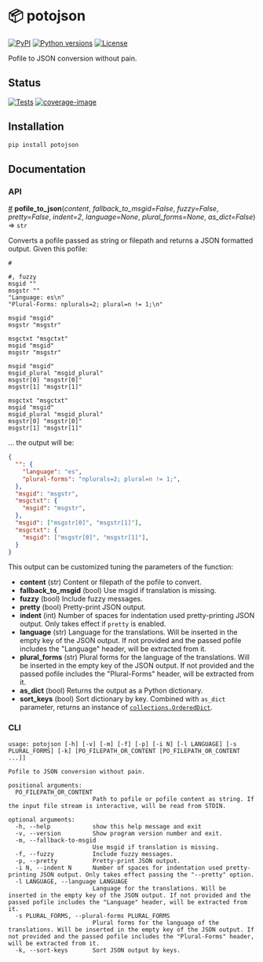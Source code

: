 # 📦 potojson

[![PyPI][pypi-version-badge-link]][pypi-link]
[![Python versions][pypi-pyversions-badge-link]][pypi-link]
[![License][license-image]][license-link]

Pofile to JSON conversion without pain.

## Status

[![Tests][tests-image]][tests-link]
[![coverage-image]][coverage-link]

## Installation

```bash
pip install potojson
```

## Documentation

### API

<a name="pofile_to_json" href="#pofile_to_json">#</a> <b>pofile_to_json</b>(<i>content</i>, <i>fallback_to_msgid=False</i>, <i>fuzzy=False</i>, <i>pretty=False</i>, <i>indent=2</i>, <i>language=None</i>, <i>plural_forms=None</i>, <i>as_dict=False</i>) ⇒ `str`

Converts a pofile passed as string or filepath and returns a JSON formatted
output. Given this pofile:

```po
#

#, fuzzy
msgid ""
msgstr ""
"Language: es\n"
"Plural-Forms: nplurals=2; plural=n != 1;\n"

msgid "msgid"
msgstr "msgstr"

msgctxt "msgctxt"
msgid "msgid"
msgstr "msgstr"

msgid "msgid"
msgid_plural "msgid_plural"
msgstr[0] "msgstr[0]"
msgstr[1] "msgstr[1]"

msgctxt "msgctxt"
msgid "msgid"
msgid_plural "msgid_plural"
msgstr[0] "msgstr[0]"
msgstr[1] "msgstr[1]"
```

... the output will be:

```json
{
  "": {
    "language": "es",
    "plural-forms": "nplurals=2; plural=n != 1;",
  },
  "msgid": "msgstr",
  "msgctxt": {
    "msgid": "msgstr",
  },
  "msgid": ["msgstr[0]", "msgstr[1]"],
  "msgctxt": {
    "msgid": ["msgstr[0]", "msgstr[1]"],
  }
}
```

This output can be customized tuning the parameters of the function:

- **content** (str) Content or filepath of the pofile to convert.
- **fallback_to_msgid** (bool) Use msgid if translation is missing.
- **fuzzy** (bool) Include fuzzy messages.
- **pretty** (bool) Pretty-print JSON output.
- **indent** (int) Number of spaces for indentation used pretty-printing JSON
 output. Only takes effect if `pretty` is enabled.
- **language** (str) Language for the translations. Will be inserted in the
 empty key of the JSON output. If not provided and the passed pofile includes
 the "Language" header, will be extracted from it.
- **plural_forms** (str) Plural forms for the language of the translations.
 Will be inserted in the empty key of the JSON output. If not provided and the
 passed pofile includes the "Plural-Forms" header, will be extracted from it.
- **as_dict** (bool) Returns the output as a Python dictionary.
- **sort_keys** (bool) Sort dictionary by key. Combined with `as_dict`
 parameter, returns an instance of [`collections.OrderedDict`][ordereddict].

### CLI

```
usage: potojson [-h] [-v] [-m] [-f] [-p] [-i N] [-l LANGUAGE] [-s PLURAL_FORMS] [-k] [PO_FILEPATH_OR_CONTENT [PO_FILEPATH_OR_CONTENT ...]]

Pofile to JSON conversion without pain.

positional arguments:
  PO_FILEPATH_OR_CONTENT
                        Path to pofile or pofile content as string. If the input file stream is interactive, will be read from STDIN.

optional arguments:
  -h, --help            show this help message and exit
  -v, --version         Show program version number and exit.
  -m, --fallback-to-msgid
                        Use msgid if translation is missing.
  -f, --fuzzy           Include fuzzy messages.
  -p, --pretty          Pretty-print JSON output.
  -i N, --indent N      Number of spaces for indentation used pretty-printing JSON output. Only takes effect passing the "--pretty" option.
  -l LANGUAGE, --language LANGUAGE
                        Language for the translations. Will be inserted in the empty key of the JSON output. If not provided and the passed pofile includes the "Language" header, will be extracted from it.
  -s PLURAL_FORMS, --plural-forms PLURAL_FORMS
                        Plural forms for the language of the translations. Will be inserted in the empty key of the JSON output. If not provided and the passed pofile includes the "Plural-Forms" header, will be extracted from it.
  -k, --sort-keys       Sort JSON output by keys.
```

[pypi-link]: https://pypi.org/project/potojson
[pypi-version-badge-link]: https://img.shields.io/pypi/v/potojson
[pypi-pyversions-badge-link]: https://img.shields.io/pypi/pyversions/potojson
[license-image]: https://img.shields.io/pypi/l/potojson?color=light-green
[license-link]: https://github.com/mondeja/potojson/blob/master/LICENSE
[tests-image]: https://img.shields.io/github/workflow/status/mondeja/potojson/Test
[tests-link]: https://github.com/mondeja/potojson/actions?query=workflow%3ATest
[coverage-link]: https://coveralls.io/github/mondeja/potojson
[coverage-image]: https://img.shields.io/coveralls/github/mondeja/potojson

[ordereddict]: https://docs.python.org/3/library/collections.html#collections.OrderedDict
